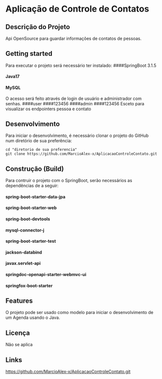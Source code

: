 # Aplicação de Controle de Contatos

## Descrição do Projeto
Api OpenSource para guardar informações de contatos de pessoas.

## Getting started

Para executar o projeto será necessário ter instalado:
####SpringBoot 3.1.5
#### Java17
#### MySQL
O acesso será feito através de login de usuário e administrador com senhas.
####user
####123456
####admin
####123456
Esceto para visualizar os endpointers pessoa e contato

## Desenvolvimento

Para iniciar o desenvolvimento, é necessário clonar o projeto do GitHub num diretório de sua preferência:

    cd "diretorio de sua preferencia"
    git clone https://github.com/MarcioAlex-x/AplicacaoControleContato.git

## Construção (Build)

Para contruir o projeto com o SpringBoot, serão necessários as dependências de a seguir:

#### spring-boot-starter-data-jpa
   #### spring-boot-starter-web
   #### spring-boot-devtools
   #### mysql-connector-j
   #### spring-boot-starter-test
   #### jackson-databind
   #### javax.servlet-api
   #### springdoc-openapi-starter-webmvc-ui
   #### springfox-boot-starter

## Features
O projeto pode ser usado como modelo para iniciar o desenvolvimento de um Agenda usando o Java.

## Licença
Não se aplica

## Links 
https://github.com/MarcioAlex-x/AplicacaoControleContato.git





